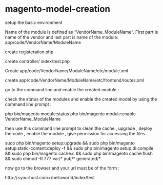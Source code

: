 # magento-model-creation
setup the basic environment 

Name of the module is defined as “VendorName_ModuleName”. First part is name of the vendor and last part is name of the module:
  app/code/VendorName/ModuleName

create registeration.php

create controller/ index/test.php 

Create app/code/VendorName/ModuleName/etc/module.xml 

create app/code/VendorName/ModuleName/etc/frontend/routes.xml 


go to the command line and enable the created module : 

check the status of the modules and enable the created model by using the command line prompt : 

  php bin/magento module:status
  php bin/magento module:enable VendorName_ModuleName
  
then use this command line prompt to clean the cache , upgrade , deploy the code , enable the module , give permission for accessing the files .

sudo php bin/magento setup:upgrade  && sudo php bin/magento setup:static-content:deploy -f && sudo php bin/magento setup:di:compile   && sudo php bin/magento cache:c && sudo php bin/magento cache:flush &&  sudo chmod -R 777 var/* pub/* generated/*
  
  now go to the browser and your url must be of the form : 
  
   http://<yourhost.com>/helloworld/index/test
   
